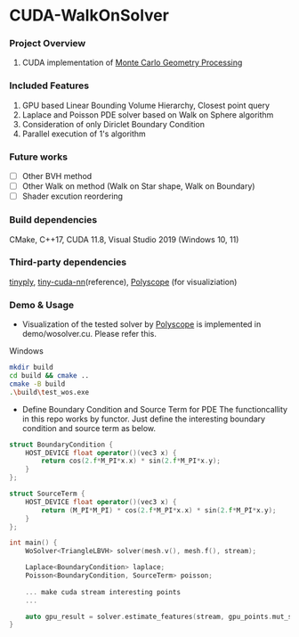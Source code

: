# CUDA-WalkOnSolver

### Project Overview
1. CUDA implementation of [Monte Carlo Geometry Processing](https://www.cs.cmu.edu/~kmcrane/Projects/MonteCarloGeometryProcessing/index.html)

### Included Features
1. GPU based Linear Bounding Volume Hierarchy, Closest point query
1. Laplace and Poisson PDE solver based on Walk on Sphere algorithm
2. Consideration of only Diriclet Boundary Condition
3. Parallel execution of 1's algorithm

### Future works 
- [ ] Other BVH method
- [ ] Other Walk on method (Walk on Star shape, Walk on Boundary)
- [ ] Shader excution reordering

### Build dependencies
CMake, C++17, CUDA 11.8, Visual Studio 2019 (Windows 10, 11)

### Third-party dependencies
[tinyply](https://github.com/ddiakopoulos/tinyply), [tiny-cuda-nn](https://github.com/NVlabs/tiny-cuda-nn)(reference), [Polyscope](https://polyscope.run/) (for visualiziation)

### Demo & Usage
- Visualization of the tested solver by [Polyscope](https://polyscope.run/) is implemented in demo/wosolver.cu. Please refer this.

Windows
```bash
mkdir build
cd build && cmake ..
cmake -B build
.\build\test_wos.exe
```
- Define Boundary Condition and Source Term for PDE
The functioncallity in this repo works by functor. Just define the interesting boundary condition and source term as below.
```cxx
struct BoundaryCondition {
    HOST_DEVICE float operator()(vec3 x) {
        return cos(2.f*M_PI*x.x) * sin(2.f*M_PI*x.y);
    }
};

struct SourceTerm {
    HOST_DEVICE float operator()(vec3 x) {
        return (M_PI*M_PI) * cos(2.f*M_PI*x.x) * sin(2.f*M_PI*x.y);
    }
};

int main() {
    WoSolver<TriangleLBVH> solver(mesh.v(), mesh.f(), stream);

    Laplace<BoundaryCondition> laplace;
    Poisson<BoundaryCondition, SourceTerm> poisson;
    
    ... make cuda stream interesting points
    ...

    auto gpu_result = solver.estimate_features(stream, gpu_points.mut_span(), laplace, poisson);
}

```


